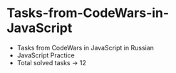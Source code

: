 # Tasks-from-CodeWars-in-JavaScript

- Tasks from CodeWars in JavaScript in Russian
- JavaScript Practice
- Total solved tasks -> 12


